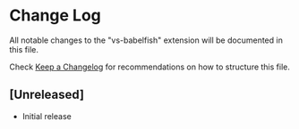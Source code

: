 # Change Log

All notable changes to the "vs-babelfish" extension will be documented in this file.

Check [Keep a Changelog](http://keepachangelog.com/) for recommendations on how to structure this file.

## [Unreleased]

- Initial release